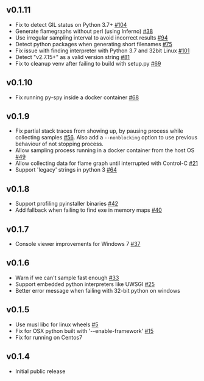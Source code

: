 ## v0.1.11

* Fix to detect GIL status on Python 3.7+ [#104](https://github.com/benfred/py-spy/pull/104)
* Generate flamegraphs without perl (using Inferno) [#38](https://github.com/benfred/py-spy/issues/38)
* Use irregular sampling interval to avoid incorrect results [#94](https://github.com/benfred/py-spy/issues/94)
* Detect python packages when generating short filenames [#75](https://github.com/benfred/py-spy/issues/75)
* Fix issue with finding interpreter with Python 3.7 and 32bit Linux [#101](https://github.com/benfred/py-spy/issues/101)
* Detect "v2.7.15+" as a valid version string [#81](https://github.com/benfred/py-spy/issues/81)
* Fix to cleanup venv after failing to build with setup.py [#69](https://github.com/benfred/py-spy/issues/69)

## v0.1.10

* Fix running py-spy inside a docker container [#68](https://github.com/benfred/py-spy/issues/68)

## v0.1.9

* Fix partial stack traces from showing up, by pausing process while collecting samples [#56](https://github.com/benfred/py-spy/issues/56). Also add a ```--nonblocking``` option to use previous behaviour of not stopping process.
* Allow sampling process running in a docker container from the host OS [#49](https://github.com/benfred/py-spy/issues/49)
* Allow collecting data for flame graph until interrupted with Control-C  [#21](https://github.com/benfred/py-spy/issues/21)
* Support 'legacy' strings in python 3 [#64](https://github.com/benfred/py-spy/issues/64)

## v0.1.8

* Support profiling pyinstaller binaries [#42](https://github.com/benfred/py-spy/issues/42)
* Add fallback when failing to find exe in memory maps [#40](https://github.com/benfred/py-spy/issues/40)

## v0.1.7

* Console viewer improvements for Windows 7 [#37](https://github.com/benfred/py-spy/issues/37)
  
## v0.1.6

* Warn if we can't sample fast enough [#33](https://github.com/benfred/py-spy/issues/33)
* Support embedded python interpreters like UWSGI [#25](https://github.com/benfred/py-spy/issues/25)
* Better error message when failing with 32-bit python on windows

## v0.1.5

* Use musl libc for linux wheels [#5](https://github.com/benfred/py-spy/issues/5)
* Fix for OSX python built with '--enable-framework' [#15](https://github.com/benfred/py-spy/issues/15)
* Fix for running on Centos7 

## v0.1.4

* Initial public release
